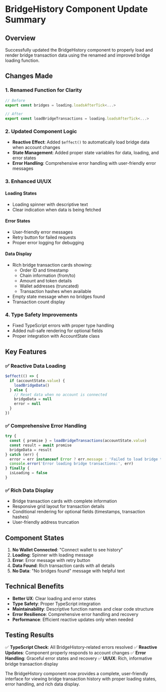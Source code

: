 # BridgeHistory Component Update Summary

## Overview

Successfully updated the BridgeHistory component to properly load and render bridge transaction data using the renamed and improved bridge loading function.

## Changes Made

### 1. **Renamed Function for Clarity**

```typescript
// Before
export const bridges = loading.loadsAfterTick<...>

// After
export const loadBridgeTransactions = loading.loadsAfterTick<...>
```

### 2. **Updated Component Logic**

- **Reactive Effect**: Added `$effect()` to automatically load bridge data when account changes
- **State Management**: Added proper state variables for data, loading, and error states
- **Error Handling**: Comprehensive error handling with user-friendly error messages

### 3. **Enhanced UI/UX**

#### Loading States

- Loading spinner with descriptive text
- Clear indication when data is being fetched

#### Error States

- User-friendly error messages
- Retry button for failed requests
- Proper error logging for debugging

#### Data Display

- Rich bridge transaction cards showing:
  - Order ID and timestamp
  - Chain information (from/to)
  - Amount and token details
  - Wallet addresses (truncated)
  - Transaction hashes when available
- Empty state message when no bridges found
- Transaction count display

### 4. **Type Safety Improvements**

- Fixed TypeScript errors with proper type handling
- Added null-safe rendering for optional fields
- Proper integration with AccountState class

## Key Features

### ✅ **Reactive Data Loading**

```typescript
$effect(() => {
  if (accountState.value) {
    loadBridgeData()
  } else {
    // Reset data when no account is connected
    bridgeData = null
    error = null
  }
})
```

### ✅ **Comprehensive Error Handling**

```typescript
try {
  const { promise } = loadBridgeTransactions(accountState.value)
  const result = await promise
  bridgeData = result
} catch (err) {
  error = err instanceof Error ? err.message : 'Failed to load bridge transactions'
  console.error('Error loading bridge transactions:', err)
} finally {
  isLoading = false
}
```

### ✅ **Rich Data Display**

- Bridge transaction cards with complete information
- Responsive grid layout for transaction details
- Conditional rendering for optional fields (timestamps, transaction hashes)
- User-friendly address truncation

## Component States

1. **No Wallet Connected**: "Connect wallet to see history"
2. **Loading**: Spinner with loading message
3. **Error**: Error message with retry button
4. **Data Found**: Rich transaction cards with all details
5. **No Data**: "No bridges found" message with helpful text

## Technical Benefits

- **Better UX**: Clear loading and error states
- **Type Safety**: Proper TypeScript integration
- **Maintainability**: Descriptive function names and clear code structure
- **Error Resilience**: Comprehensive error handling and recovery
- **Performance**: Efficient reactive updates only when needed

## Testing Results

✅ **TypeScript Check**: All BridgeHistory-related errors resolved
✅ **Reactive Updates**: Component properly responds to account changes
✅ **Error Handling**: Graceful error states and recovery
✅ **UI/UX**: Rich, informative bridge transaction display

The BridgeHistory component now provides a complete, user-friendly interface for viewing bridge transaction history with proper loading states, error handling, and rich data display.
